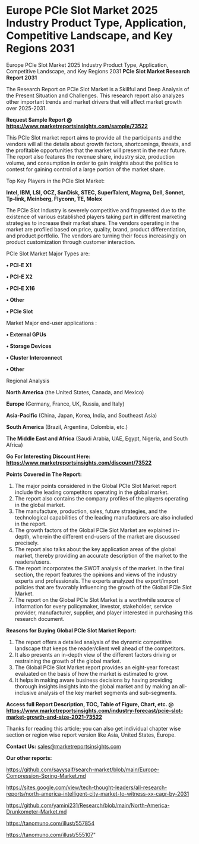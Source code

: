 # Europe PCIe Slot Market 2025 Industry Product Type, Application, Competitive Landscape, and Key Regions 2031
Europe PCIe Slot Market 2025 Industry Product Type, Application, Competitive Landscape, and Key Regions 2031
<strong>PCIe Slot Market Research Report 2031</strong>

The Research Report on PCIe Slot Market is a Skillful and Deep Analysis of the Present Situation and Challenges. This research report also analyzes other important trends and market drivers that will affect market growth over 2025-2031.

<strong>Request Sample Report @ <a href=https://www.marketreportsinsights.com/sample/73522>https://www.marketreportsinsights.com/sample/73522</a></strong>

This PCIe Slot market report aims to provide all the participants and the vendors will all the details about growth factors, shortcomings, threats, and the profitable opportunities that the market will present in the near future. The report also features the revenue share, industry size, production volume, and consumption in order to gain insights about the politics to contest for gaining control of a large portion of the market share.

Top Key Players in the PCIe Slot Market:

<strong>Intel, IBM, LSI, OCZ, SanDisk, STEC, SuperTalent, Magma, Dell, Sonnet, Tp-link, Meinberg, Flyconn, TE, Molex</strong>

The PCIe Slot Industry is severely competitive and fragmented due to the existence of various established players taking part in different marketing strategies to increase their market share. The vendors operating in the market are profiled based on price, quality, brand, product differentiation, and product portfolio. The vendors are turning their focus increasingly on product customization through customer interaction.

PCIe Slot Market Major Types are:

<strong>• PCI-E X1

• PCI-E X2

• PCI-E X16

• Other

• PCIe Slot</strong>

Market Major end-user applications :

<strong>• External GPUs

• Storage Devices

• Cluster Interconnect

• Other</strong>

Regional Analysis

</u><strong><b>North America</b></strong> (the United States, Canada, and Mexico)

<strong><b>Europe </b></strong>(Germany, France, UK, Russia, and Italy)

<strong><b>Asia-Pacific</b></strong> (China, Japan, Korea, India, and Southeast Asia)

<strong><b>South America</b></strong> (Brazil, Argentina, Colombia, etc.)

<strong><b>The Middle East and Africa</b></strong> (Saudi Arabia, UAE, Egypt, Nigeria, and South Africa)

<strong>Go For Interesting Discount Here: <a href=https://www.marketreportsinsights.com/discount/73522>https://www.marketreportsinsights.com/discount/73522</a></strong>

<strong>Points Covered in The Report:</strong>
<ol>
  <li>The major points considered in the Global PCIe Slot Market report include the leading competitors operating in the global market.</li>
  <li>The report also contains the company profiles of the players operating in the global market.</li>
  <li>The manufacture, production, sales, future strategies, and the technological capabilities of the leading manufacturers are also included in the report.</li>
  <li>The growth factors of the Global PCIe Slot Market are explained in-depth, wherein the different end-users of the market are discussed precisely.</li>
  <li>The report also talks about the key application areas of the global market, thereby providing an accurate description of the market to the readers/users.</li>
  <li>The report incorporates the SWOT analysis of the market. In the final section, the report features the opinions and views of the industry experts and professionals. The experts analyzed the export/import policies that are favorably influencing the growth of the Global PCIe Slot Market.</li>
  <li>The report on the Global PCIe Slot Market is a worthwhile source of information for every policymaker, investor, stakeholder, service provider, manufacturer, supplier, and player interested in purchasing this research document.</li>
</ol>
<strong>Reasons for Buying Global PCIe Slot Market Report:</strong>

<ol>
  <li>The report offers a detailed analysis of the dynamic competitive landscape that keeps the reader/client well ahead of the competitors.</li>
  <li>It also presents an in-depth view of the different factors driving or restraining the growth of the global market.</li>
  <li>The Global PCIe Slot Market report provides an eight-year forecast evaluated on the basis of how the market is estimated to grow.</li>
  <li>It helps in making aware business decisions by having providing thorough insights insights into the global market and by making an all-inclusive analysis of the key market segments and sub-segments.</li>
</ol>
<strong>Access full Report Description, TOC, Table of Figure, Chart, etc. @ <a href=https://www.marketreportsinsights.com/industry-forecast/pcie-slot-market-growth-and-size-2021-73522>https://www.marketreportsinsights.com/industry-forecast/pcie-slot-market-growth-and-size-2021-73522</a></strong>


Thanks for reading this article; you can also get individual chapter wise section or region wise report version like Asia, United States, Europe.

<strong>Contact Us:</strong>
sales@marketreportsinsights.com

<strong>Our other reports:</strong>

<a href=https://github.com/sayysaif/search-market/blob/main/Europe-Compression-Spring-Market.md>https://github.com/sayysaif/search-market/blob/main/Europe-Compression-Spring-Market.md</a>

<a href=https://sites.google.com/view/tech-thought-leaders/all-research-reports/north-america-intelligent-city-market-to-witness-xx-cagr-by-2031>https://sites.google.com/view/tech-thought-leaders/all-research-reports/north-america-intelligent-city-market-to-witness-xx-cagr-by-2031</a>

<a href=https://github.com/yamini231/Research/blob/main/North-America-Drunkometer-Market.md>https://github.com/yamini231/Research/blob/main/North-America-Drunkometer-Market.md</a>

<a href=https://tanomuno.com/illust/557854>https://tanomuno.com/illust/557854</a>

<a href=https://tanomuno.com/illust/555107>https://tanomuno.com/illust/555107</a>"
